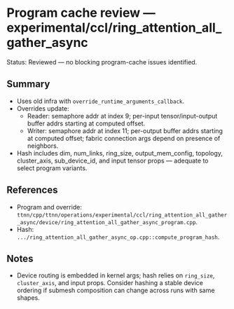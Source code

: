 # Program cache review — experimental/ccl/ring_attention_all_gather_async

Status: Reviewed — no blocking program-cache issues identified.

## Summary
- Uses old infra with `override_runtime_arguments_callback`.
- Overrides update:
  - Reader: semaphore addr at index 9; per-input tensor/input-output buffer addrs starting at computed offset.
  - Writer: semaphore addr at index 11; per-output buffer addrs starting at computed offset; fabric connection args depend on presence of neighbors.
- Hash includes dim, num_links, ring_size, output_mem_config, topology, cluster_axis, sub_device_id, and input tensor props — adequate to select program variants.

## References
- Program and override: `ttnn/cpp/ttnn/operations/experimental/ccl/ring_attention_all_gather_async/device/ring_attention_all_gather_async_program.cpp`.
- Hash: `.../ring_attention_all_gather_async_op.cpp::compute_program_hash`.

## Notes
- Device routing is embedded in kernel args; hash relies on `ring_size`, `cluster_axis`, and input props. Consider hashing a stable device ordering if submesh composition can change across runs with same shapes.
